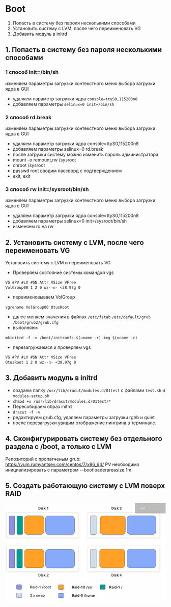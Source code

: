 # Boot

1. Попасть в систему без пароля несколькими способами
2. Установить систему с LVM, после чего переименовать VG
3. Добавить модуль в initrd

## 1. Попасть в систему без пароля несколькими способами
### 1 способ init=/bin/sh

изменяем параметры загрузки контекстного меню выбора загрузки ядра в GUI
- удаляем параметр загрузки ядра `console=ttyS0,115200n8`
- добавляем параметры `selinux=0 init=/bin/sh`

### 2 способ rd.break

изменяем параметры загрузки контекстного меню выбора загрузки ядра в GUI

- удаляем параметр загрузки ядра console=ttyS0,115200n8
- добавляем параметры selinux=0 rd.break
- после загрузки систему можно изменить пароль администратора
- mount -o remount,rw /sysroot
- chroot /sysroot
- passwd root вводим пассворд с подтверждением
- exit, exit

### 3 способ rw init=/sysroot/bin/sh

изменяем параметры загрузки контекстного меню выбора загрузки ядра в GUI

- удаляем параметр загрузки ядра console=ttyS0,115200n8
- добавляем параметры selinux=0 init=/sysroot/bin/sh
- изменяем ro на rw

## 2. Установить систему с LVM, после чего переименовать VG
Установить систему с LVM и переименовать VG

- Проверяем состояние системы командой vgs
```
VG #PV #LV #SN Attr VSize VFree
VolGroup00 1 2 0 wz--n- <38.97g 0
```

- переименовываем VolGroup

`vgrename VolGroup00 OtusRoot`

- далее меняем значения в файлах `/etc/fstab` `/etc/default/grub` `/boot/grub2/grub.cfg`
- выполняем

`mkinitrd -f -v /boot/initramfs-$(uname -r).img $(uname -r)`
- перезагружаемся и проверяем vgs
```
VG #PV #LV #SN Attr VSize VFree
OtusRoot 1 2 0 wz--n- <38.97g 0
```

## 3. Добавить модуль в initrd
- создаем папку `/usr/lib/dracut/modules.d/01test` с файлами `test.sh` и `modules-setup.sh`
- `chmod +x /usr/lib/dracut/modules.d/01test/*`
- Пересобираем образ initrd
- `dracut -f -v`
- редактируем grub.cfg, удаляем параметры загрузки rghb и quiet
- после перезагрузки увидим отображение пингвина в терминале.

## 4. Сконфигурировать систему без отдельного раздела с /boot, а только с LVM
Репозиторий с пропатченым grub: https://yum.rumyantsev.com/centos/7/x86_64/
PV необходимо инициализировать с параметром --bootloaderareasize 1m 

## 5. Создать работающую систему с LVM поверх RAID
![scheme](img/raid.png)